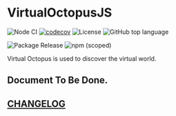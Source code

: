 # VirtualOctopusJS

![Node CI](https://github.com/VirtualOctopus/VirtualOctopusJS/workflows/Node%20CI/badge.svg)
[![codecov](https://codecov.io/gh/VirtualOctopus/VirtualOctopusJS/branch/master/graph/badge.svg)](https://codecov.io/gh/VirtualOctopus/VirtualOctopusJS)
![License](https://img.shields.io/npm/l/@virtualoctopusjs/virtualoctopusjs)
![GitHub top language](https://img.shields.io/github/languages/top/virtualoctopus/virtualoctopusjs)

![Package Release](https://github.com/VirtualOctopus/VirtualOctopusJS/workflows/Package%20Release/badge.svg)
![npm (scoped)](https://img.shields.io/npm/v/@virtualoctopusjs/virtualoctopusjs)

Virtual Octopus is used to discover the virtual world.

## Document To Be Done.

## [CHANGELOG](./CHANGELOG.md)